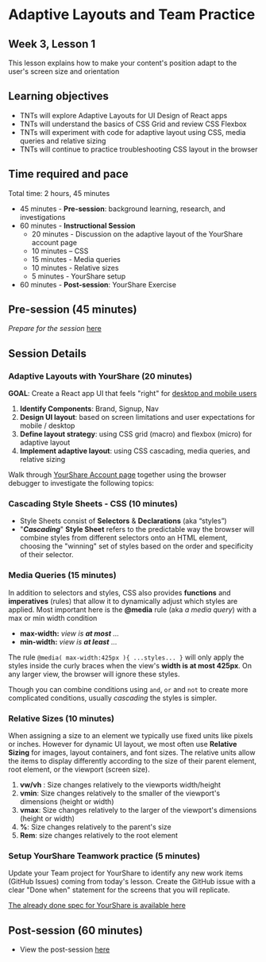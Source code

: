 # Adaptive Layouts and Team Practice

## Week 3, Lesson 1

This lesson explains how to make your content's position adapt to the user's screen size and orientation

## Learning objectives

* TNTs will explore Adaptive Layouts for UI Design of React apps
* TNTs will understand the basics of CSS Grid and review CSS Flexbox
* TNTs will experiment with code for adaptive layout using CSS, media queries and relative sizing
*  TNTs will continue to practice troubleshooting CSS layout in the browser

## Time required and pace

Total time: 2 hours, 45 minutes

- 45 minutes - **Pre-session**: background learning, research, and investigations
- 60 minutes - **Instructional Session**
  - 20 minutes - Discussion on the adaptive layout of the  YourShare account page
  - 10 minutes –  CSS
  - 15 minutes - Media queries
  - 10 minutes - Relative sizes
  - 5 minutes - YourShare setup
- 60 minutes - **Post-session**: YourShare Exercise

## Pre-session (45 minutes)

*Prepare for the session* [here](../../../wiki/[ENG2.2]View-component-layout)

## Session Details

### Adaptive Layouts with YourShare (20 minutes)

**GOAL**: Create a React app UI that feels "right" for [desktop and mobile users](./[ENG3.0]YourShare-layout.pdf)

1. **Identify Components**: Brand, Signup, Nav
2. **Design UI layout**: based on screen limitations and user expectations for mobile / desktop 
3. **Define layout strategy**: using CSS grid (macro) and flexbox (micro) for adaptive layout
4. **Implement adaptive layout**: using CSS cascading, media queries, and relative sizing

Walk through [YourShare Account page](https://github.com/tnt-summer-academy/Samples/tree/main/Week_3/adaptive-layouts) together using the browser debugger to investigate the following topics:

### Cascading Style Sheets - CSS (10 minutes)

- Style Sheets consist of **Selectors** & **Declarations** (aka “styles”)
- "***Cascading***" **Style Sheet** refers to the predictable way the browser will combine styles from different selectors onto an HTML element, choosing the "winning" set of styles based on the order and specificity of their selector. 

### Media Queries (15 minutes)

In addition to selectors and styles, CSS also provides **functions** and **imperatives** (rules) that allow it to dynamically adjust which styles are applied. Most important here is the **@media** rule (aka *a media query*) with a max or min width condition

- **max-width:** *view is **at most** ...*
- **min-width:** *view is **at least** ...*

The rule  `@media( max-width:425px ){ ...styles... }` will only apply the styles inside the curly braces when the view's **width is at most 425px**. On any larger view, the browser will ignore these styles.

Though you can combine conditions using `and`, `or` and `not` to create more complicated conditions, usually *cascading* the styles is simpler.

### Relative Sizes (10 minutes)

When assigning a size to an element we typically use fixed units like pixels or inches. However for dynamic UI layout, we most often use **Relative Sizing** for images, layout containers, and font sizes. The relative units allow the items to display differently according to the size of their parent element, root element, or the viewport (screen size).

1. **vw/vh** : Size changes relatively to the viewports width/height
2. **vmin**: Size changes relatively to the smaller of the viewport&#39;s dimensions (height or width)
3. **vmax**: Size changes relatively to the larger of the viewport's dimensions (height or width)
4. **%**: Size changes relatively to the parent's size
5. **Rem**: size changes relatively to the root element

### Setup YourShare Teamwork practice (5 minutes)

Update your Team project for YourShare to identify any new work items (GitHub Issues) coming from today's lesson. Create the GitHub issue with a clear "Done when" statement for the screens that you will replicate.

[The already done spec for YourShare is available here](../Reference/Sample%20spec%20-%20YourShare.md)

## Post-session (60 minutes)

- View the post-session [here](../../../wiki/[ENG3.0]-Adaptive-layouts)
